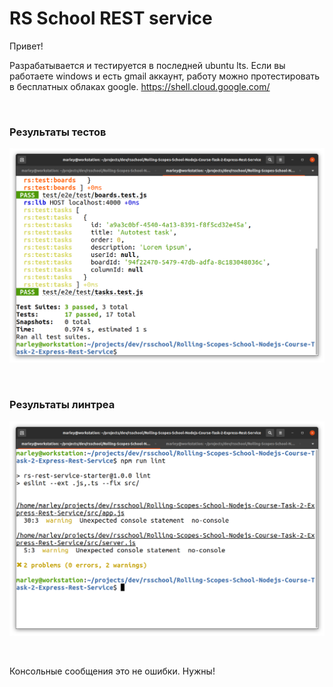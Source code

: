 # RS School REST service

Привет!

Разрабатывается и тестируется в последней ubuntu lts.
Если вы работаете windows и есть gmail аккаунт, работу можно протестировать в бесплатных облаках google.
https://shell.cloud.google.com/

<br/>

### Результаты тестов

![Application](/img/pic-01.png?raw=true)

<br/>

### Результаты линтреа

![Application](/img/pic-02.png?raw=true)

<br/>

Консольные сообщения это не ошибки.
Нужны!
